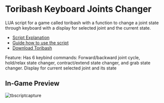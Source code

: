 # Toribash Keyboard Joints Changer
LUA script for a game called toribash with a function to change a joint state through keyboard with a display for selected joint and the current state.
- [Script Explanation](https://forum.toribash.com/showpost.php?p=11837359&postcount=1)
- [Guide how to use the script](https://forum.toribash.com/showpost.php?p=377087&postcount=1)
- [Download Toribash](https://www.toribash.com/downloads.php)

Feature:
Has 6 keybind commands: Forward/backward joint cycle, hold/relax state changer, contract/extend state changer, and grab state changer. Display for current selected joint and its state
## In-Game Preview
![tbscriptcapture](https://user-images.githubusercontent.com/63859876/142346822-06ffb7ec-6d4d-4e44-9b54-999b4de2bb9a.PNG)
